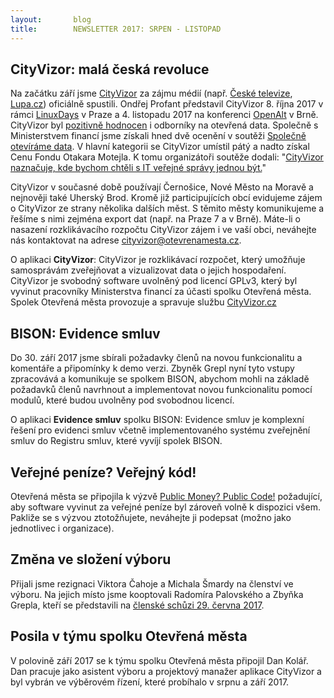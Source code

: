 ```yaml
---
layout:       blog
title:        NEWSLETTER 2017: SRPEN - LISTOPAD
---
```

CityVizor: malá česká revoluce
-
Na začátku září jsme [CityVizor](http://cityvizor.cz/) za zájmu médií (např. [České televize](http://www.ceskatelevize.cz/ct24/ekonomika/2230126-nova-aplikace-umozni-zkontrolovat-radnicni-ucty-i-z-mobilu), [Lupa.cz](https://www.lupa.cz/clanky/ministerstvo-financi-si-pochvalu-casto-nezaslouzi-ted-je-tu-ale-cityvizor/)) oficiálně spustili. Ondřej Profant představil CityVizor 8. října 2017 v rámci [LinuxDays](https://www.linuxdays.cz/2017/video/) v Praze a 4. listopadu 2017 na konferenci [OpenAlt](https://www.superlectures.com/openalt2017/cityvizor) v Brně.
CityVizor byl [pozitivně hodnocen](https://www.lupa.cz/clanky/hlidac-statu-vyhral-soutez-spolecne-otevirame-data-bodoval-i-cityvizor-ministerstva-financi/) i odborníky na otevřená data. Společně
s Ministerstvem financí jsme získali hned dvě ocenění v soutěži [Společně
otevíráme data](http://www.otevrenadata.cz/soutez/soutezni-aplikace-2017/). V hlavní kategorii se CityVizor umístil pátý a nadto
získal Cenu Fondu Otakara Motejla. K tomu organizátoři soutěže dodali:
"[CityVizor naznačuje, kde bychom chtěli s IT veřejné správy jednou být.](http://www.otevrenadata.cz/soutez/soutezni-aplikace-2017/)"

CityVizor v současné době používají Černošice, Nové Město na Moravě
a nejnověji také Uherský Brod. Kromě již participujících obcí evidujeme
zájem o CityVizor ze strany několika dalších měst. S těmito městy
komunikujeme a řešíme s nimi zejména export dat (např. na Praze
7 a v Brně). Máte-li o nasazení rozklikávacího rozpočtu CityVizor zájem
i ve vaší obci, neváhejte nás kontaktovat na adrese
[cityvizor@otevrenamesta.cz](mailto:cityvizor@otevrenamesta.cz).

O aplikaci **CityVizor**:
CityVizor je rozklikávací rozpočet, který umožňuje samosprávám zveřejňovat
a vizualizovat data o jejich hospodaření. CityVizor je svobodný software
uvolněný pod licencí GPLv3, který byl vyvinut pracovníky Ministerstva
financí za účasti spolku Otevřená města. Spolek Otevřená města provozuje
a spravuje službu [CityVizor.cz](https://www.cityvizor.cz/)

BISON: Evidence smluv
-
Do 30. září 2017 jsme sbírali požadavky členů na novou funkcionalitu
a komentáře a připomínky k demo verzi. Zbyněk Grepl nyní tyto vstupy
zpracovává a komunikuje se spolkem BISON, abychom mohli na základě
požadavků členů navrhnout a implementovat novou funkcionalitu pomocí
modulů, které budou uvolněny pod svobodnou licencí.

O aplikaci **Evidence smluv** spolku BISON:
Evidence smluv je komplexní řešení pro evidenci smluv včetně
implementovaného systému zveřejnění smluv do Registru smluv, které vyvíjí spolek BISON.

Veřejné peníze? Veřejný kód!
-
Otevřená města se připojila k výzvě [Public Money? Public Code!](https://publiccode.eu/openletter/) požadující,
aby software vyvinut za veřejné peníze byl zároveň volně k dispozici všem. 
Pakliže se s výzvou ztotožňujete, neváhejte ji podepsat (možno jako
jednotlivec i organizace).

Změna ve složení výboru
-
Přijali jsme rezignaci Viktora Čahoje a Michala Šmardy na členství ve
výboru. Na jejich místo jsme kooptovali Radomíra Palovského a Zbyňka
Grepla, kteří se představili na [členské schůzi 29. června 2017](https://youtu.be/5X_xUB2WQ50).

Posila v týmu spolku Otevřená města
-
V polovině září 2017 se k týmu spolku Otevřená města připojil Dan Kolář.
Dan pracuje jako asistent výboru a projektový manažer aplikace CityVizor
a byl vybrán ve výběrovém řízení, které probíhalo v srpnu a září 2017.
